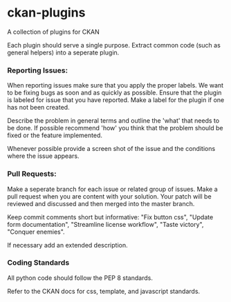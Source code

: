 ckan-plugins
============

A collection of plugins for CKAN

Each plugin should serve a single purpose. Extract common code (such as general helpers) into a seperate plugin.

<h3>Reporting Issues:</h3>

When reporting issues make sure that you apply the proper labels. We want to be fixing bugs as soon and as quickly as possible. Ensure that the plugin is labeled for issue that you have reported. Make a label for the plugin if one has not been created.

Describe the problem in general terms and outline the 'what' that needs to be done. If possible recommend 'how' you think that the problem should be fixed or the feature implemented.

Whenever possible provide a screen shot of the issue and the conditions where the issue appears.

<h3>Pull Requests:</h3>

Make a seperate branch for each issue or related group of issues. Make a pull request when you are content with your solution. Your patch will be reviewed and discussed and then merged into the master branch.

Keep commit comments short but informative: "Fix button css", "Update form documentation", "Streamline license workflow", "Taste victory", "Conquer enemies".

If necessary add an extended description.

<h3>Coding Standards</h3>

All python code should follow the PEP 8 standards.

Refer to the CKAN docs for css, template, and javascript standards.
